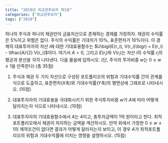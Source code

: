 ```yaml
---
title: "2019년 외교관후보자 제1문"
categories: ["외교관후보자"]
tags: ["2019"]
---
```


하나의 주식과 하나의 채권만이 금융자산으로 존재하는 경제를 가정하자. 채권의 수익률은 5%이고 위험은 없다. 주식의 수익률은 기대치가 10%, 표준편차가 10%이다. 이 경제의 대표투자자의 자산 $i$에 대한 기대효용함수는 $U\bigl(E(r_i), V(r_i)\bigr) = E(r_i) - \tfrac{A}{2} V(r_i)$이다. 여기서 $A > 0$, 그리고 $E(r_i)$와 $V(r_i)$는 자산 $i$의 수익률 $r_i$의 평균과 분산을 각각 나타낸다. 다음 물음에 답하시오. (단, 주식의 투자비중 $w$는 $0 \le w \le 1$을 만족한다) (총 35점)

1) 주식과 채권 두 가지 자산으로 구성된 포트폴리오의 위험과 기대수익률 간의 관계를 식으로 도출하고, 표준편차(X축)와 기대수익률(Y축)의 평면상에 그래프로 나타내시오. (10점)

2) 대표투자자의 기대효용을 극대화시키기 위한 주식투자비중 $w$가 $A$에 따라 어떻게 달라지는지 식으로 나타내시오. (10점)

3) 대표투자자의 기대효용함수에서 $A$는 4이고, 총투자금액이 1억 원이라고 한다. 최적포트폴리오에서 채권이 차지하는 금액을 계산하시오. 만약 위에서 가정한 $0 \le w \le 1$의 제약조건이 없다면 결과가 어떻게 달라지는지 보이고, 이 경우 $A$가 최적포트폴리오의 위험과 기대수익률에 미치는 영향을 설명하시오. (15점)
